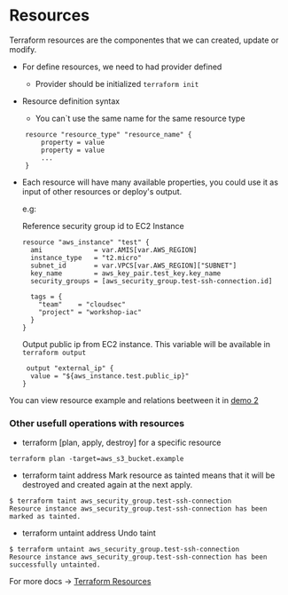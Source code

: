 # Resources

Terraform resources are the componentes that we can created, update or modify.

* For define resources, we need to had provider defined
  * Provider should be initialized `terraform init`
 
* Resource definition syntax
  * You can`t use the same name for the same resource type
````
    resource "resource_type" "resource_name" {
        property = value
        property = value
        ...
    }
````
* Each resource will have many available properties, you could use it as input of other resources or deploy's output.

   e.g:
    
     Reference security group id to EC2 Instance
     ````
     resource "aws_instance" "test" {
       ami             = var.AMIS[var.AWS_REGION]
       instance_type   = "t2.micro"
       subnet_id       = var.VPCS[var.AWS_REGION]["SUBNET"]
       key_name        = aws_key_pair.test_key.key_name
       security_groups = [aws_security_group.test-ssh-connection.id]

       tags = {
         "team"    = "cloudsec"
         "project" = "workshop-iac"
       }
     }
     ````
     
     Output public ip from EC2 instance. This variable will be available in `terraform output`
     ````
      output "external_ip" {
       value = "${aws_instance.test.public_ip}"
     }
     ````

You can view resource example and relations beetween it in <a href="https://github.com/lpcalisi/cloudsec-workshop-iac/tree/master/terraform/2_instance_with_sg">demo 2</a>

### Other usefull operations with resources
* terraform [plan, apply, destroy] for a specific resource
````
terraform plan -target=aws_s3_bucket.example
````

* terraform taint address
Mark resource as tainted means that it will be destroyed and created again at the next apply. 
````
$ terraform taint aws_security_group.test-ssh-connection
Resource instance aws_security_group.test-ssh-connection has been marked as tainted.
````

* terraform untaint address
Undo taint
````
$ terraform untaint aws_security_group.test-ssh-connection
Resource instance aws_security_group.test-ssh-connection has been successfully untainted.
````


For more docs -> <a href="https://www.terraform.io/docs/configuration/resources.html"> Terraform Resources </a>

